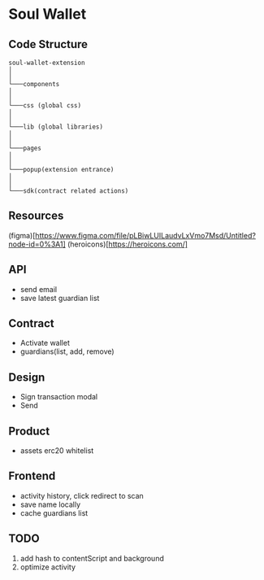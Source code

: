 # Soul Wallet

## Code Structure

```
soul-wallet-extension
│
│
└───components
│
│
└───css (global css)
│
│
└───lib (global libraries)
│
│
└───pages
│
│
└───popup(extension entrance)
│
│
└───sdk(contract related actions)
```

## Resources

(figma)[https://www.figma.com/file/pLBiwLUILaudvLxVmo7Msd/Untitled?node-id=0%3A1]
(heroicons)[https://heroicons.com/]

## API
- send email
- save latest guardian list

## Contract
- Activate wallet
- guardians(list, add, remove)

## Design 
- Sign transaction modal
- Send

## Product
- assets erc20 whitelist

## Frontend
- activity history, click redirect to scan
- save name locally
- cache guardians list

## TODO
1. add hash to contentScript and background
2. optimize activity